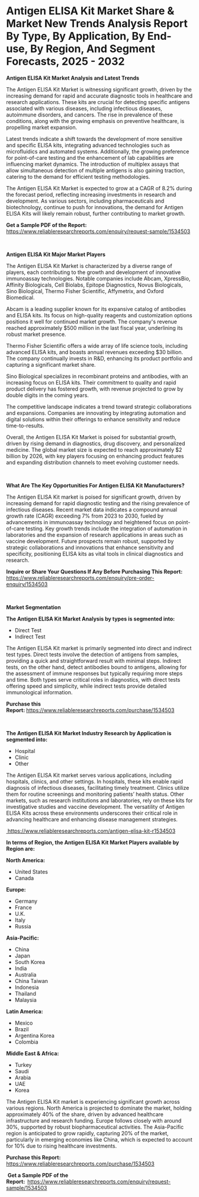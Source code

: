 <p><h1>Antigen ELISA Kit Market Share & Market New Trends Analysis Report By Type, By Application, By End-use, By Region, And Segment Forecasts, 2025 - 2032</h1></p><p><strong>Antigen ELISA Kit Market Analysis and Latest Trends</strong></p>
<p><p>The Antigen ELISA Kit Market is witnessing significant growth, driven by the increasing demand for rapid and accurate diagnostic tools in healthcare and research applications. These kits are crucial for detecting specific antigens associated with various diseases, including infectious diseases, autoimmune disorders, and cancers. The rise in prevalence of these conditions, along with the growing emphasis on preventive healthcare, is propelling market expansion.</p><p>Latest trends indicate a shift towards the development of more sensitive and specific ELISA kits, integrating advanced technologies such as microfluidics and automated systems. Additionally, the growing preference for point-of-care testing and the enhancement of lab capabilities are influencing market dynamics. The introduction of multiplex assays that allow simultaneous detection of multiple antigens is also gaining traction, catering to the demand for efficient testing methodologies.</p><p>The Antigen ELISA Kit Market is expected to grow at a CAGR of 8.2% during the forecast period, reflecting increasing investments in research and development. As various sectors, including pharmaceuticals and biotechnology, continue to push for innovations, the demand for Antigen ELISA Kits will likely remain robust, further contributing to market growth.</p></p>
<p><strong>Get a Sample PDF of the Report:&nbsp;</strong> <a href="https://www.reliableresearchreports.com/enquiry/request-sample/1534503?utm_campaign=3362&utm_medium=2&utm_source=Github&utm_content=ia&utm_term=14042025&utm_id=antigen-elisa-kit">https://www.reliableresearchreports.com/enquiry/request-sample/1534503</a></p>
<p>&nbsp;</p>
<p><strong>Antigen ELISA Kit Major Market Players</strong></p>
<p><p>The Antigen ELISA Kit Market is characterized by a diverse range of players, each contributing to the growth and development of innovative immunoassay technologies. Notable companies include Abcam, XpressBio, Affinity Biologicals, Cell Biolabs, Epitope Diagnostics, Novus Biologicals, Sino Biological, Thermo Fisher Scientific, Affymetrix, and Oxford Biomedical.</p><p>Abcam is a leading supplier known for its expansive catalog of antibodies and ELISA kits. Its focus on high-quality reagents and customization options positions it well for continued market growth. The company's revenue reached approximately $500 million in the last fiscal year, underlining its robust market presence.</p><p>Thermo Fisher Scientific offers a wide array of life science tools, including advanced ELISA kits, and boasts annual revenues exceeding $30 billion. The company continually invests in R&D, enhancing its product portfolio and capturing a significant market share.</p><p>Sino Biological specializes in recombinant proteins and antibodies, with an increasing focus on ELISA kits. Their commitment to quality and rapid product delivery has fostered growth, with revenue projected to grow by double digits in the coming years.</p><p>The competitive landscape indicates a trend toward strategic collaborations and expansions. Companies are innovating by integrating automation and digital solutions within their offerings to enhance sensitivity and reduce time-to-results.</p><p>Overall, the Antigen ELISA Kit Market is poised for substantial growth, driven by rising demand in diagnostics, drug discovery, and personalized medicine. The global market size is expected to reach approximately $2 billion by 2026, with key players focusing on enhancing product features and expanding distribution channels to meet evolving customer needs.</p></p>
<p>&nbsp;</p>
<p><strong>What Are The Key Opportunities For Antigen ELISA Kit Manufacturers?</strong></p>
<p><p>The Antigen ELISA Kit market is poised for significant growth, driven by increasing demand for rapid diagnostic testing and the rising prevalence of infectious diseases. Recent market data indicates a compound annual growth rate (CAGR) exceeding 7% from 2023 to 2030, fueled by advancements in immunoassay technology and heightened focus on point-of-care testing. Key growth trends include the integration of automation in laboratories and the expansion of research applications in areas such as vaccine development. Future prospects remain robust, supported by strategic collaborations and innovations that enhance sensitivity and specificity, positioning ELISA kits as vital tools in clinical diagnostics and research.</p></p>
<p><strong>Inquire or Share Your Questions If Any Before Purchasing This Report:</strong> <a href="https://www.reliableresearchreports.com/enquiry/pre-order-enquiry/1534503?utm_campaign=3362&utm_medium=2&utm_source=Github&utm_content=ia&utm_term=14042025&utm_id=antigen-elisa-kit">https://www.reliableresearchreports.com/enquiry/pre-order-enquiry/1534503</a></p>
<p>&nbsp;</p>
<p><strong>Market Segmentation</strong></p>
<p><strong>The Antigen ELISA Kit Market Analysis by types is segmented into:</strong></p>
<p><ul><li>Direct Test</li><li>Indirect Test</li></ul></p>
<p><p>The Antigen ELISA Kit market is primarily segmented into direct and indirect test types. Direct tests involve the detection of antigens from samples, providing a quick and straightforward result with minimal steps. Indirect tests, on the other hand, detect antibodies bound to antigens, allowing for the assessment of immune responses but typically requiring more steps and time. Both types serve critical roles in diagnostics, with direct tests offering speed and simplicity, while indirect tests provide detailed immunological information.</p></p>
<p><strong>Purchase this Report:&nbsp;</strong><a href="https://www.reliableresearchreports.com/purchase/1534503?utm_campaign=3362&utm_medium=2&utm_source=Github&utm_content=ia&utm_term=14042025&utm_id=antigen-elisa-kit">https://www.reliableresearchreports.com/purchase/1534503</a></p>
<p>&nbsp;</p>
<p><strong>The Antigen ELISA Kit Market Industry Research by Application is segmented into:</strong></p>
<p><ul><li>Hospital</li><li>Clinic</li><li>Other</li></ul></p>
<p><p>The Antigen ELISA Kit market serves various applications, including hospitals, clinics, and other settings. In hospitals, these kits enable rapid diagnosis of infectious diseases, facilitating timely treatment. Clinics utilize them for routine screenings and monitoring patients’ health status. Other markets, such as research institutions and laboratories, rely on these kits for investigative studies and vaccine development. The versatility of Antigen ELISA Kits across these environments underscores their critical role in advancing healthcare and enhancing disease management strategies.</p></p>
<p><a href="https://www.reliableresearchreports.com/antigen-elisa-kit-r1534503?utm_campaign=3362&utm_medium=2&utm_source=Github&utm_content=ia&utm_term=14042025&utm_id=antigen-elisa-kit">&nbsp;https://www.reliableresearchreports.com/antigen-elisa-kit-r1534503</a></p>
<p><strong>In terms of Region, the Antigen ELISA Kit Market Players available by Region are:</strong></p>
<p>
    <p> <strong> North America: </strong>
        <ul>
            <li>United States</li>
            <li>Canada</li>
        </ul>
        </p> 
    <p> <strong> Europe: </strong>
        <ul>
            <li>Germany</li>
            <li>France</li>
            <li>U.K.</li>
            <li>Italy</li>
            <li>Russia</li>
        </ul>
        </p> 
    <p> <strong> Asia-Pacific: </strong>
        <ul>
            <li>China</li>
            <li>Japan</li>
            <li>South Korea</li>
            <li>India</li>
            <li>Australia</li>
            <li>China Taiwan</li>
            <li>Indonesia</li>
            <li>Thailand</li>
            <li>Malaysia</li>
        </ul>
        </p> 
    <p> <strong> Latin America: </strong>
        <ul>
            <li>Mexico</li>
            <li>Brazil</li>
            <li>Argentina Korea</li>
            <li>Colombia</li>
        </ul>
        </p> 
    <p> <strong> Middle East & Africa: </strong>
        <ul>
            <li>Turkey</li>
            <li>Saudi</li>
            <li>Arabia</li>
            <li>UAE</li>
            <li>Korea</li>
        </ul>
    </p>
    </p>
<p><p>The Antigen ELISA Kit market is experiencing significant growth across various regions. North America is projected to dominate the market, holding approximately 40% of the share, driven by advanced healthcare infrastructure and research funding. Europe follows closely with around 30%, supported by robust biopharmaceutical activities. The Asia-Pacific region is anticipated to grow rapidly, capturing 20% of the market, particularly in emerging economies like China, which is expected to account for 10% due to rising healthcare investments.</p></p>
<p><strong>Purchase this Report: </strong><a href="https://www.reliableresearchreports.com/purchase/1534503?utm_campaign=3362&utm_medium=2&utm_source=Github&utm_content=ia&utm_term=14042025&utm_id=antigen-elisa-kit">https://www.reliableresearchreports.com/purchase/1534503</a></p>
<p>&nbsp;<strong>Get a Sample PDF of the Report:&nbsp;&nbsp;</strong><a href="https://www.reliableresearchreports.com/enquiry/request-sample/1534503?utm_campaign=3362&utm_medium=2&utm_source=Github&utm_content=ia&utm_term=14042025&utm_id=antigen-elisa-kit">https://www.reliableresearchreports.com/enquiry/request-sample/1534503</a></p>
<p><strong></strong></p>
<p><p></p><p></p><p></p></p>
